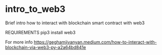 # intro_to_web3
Brief intro how to interact with blockchain smart contract with web3

REQUIREMENTS
pip3 install web3

For more info
https://geghamjivanyan.medium.com/how-to-interact-with-blockchain-via-web3-py-a2a64bd841e
